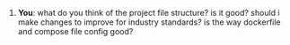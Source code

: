 1. **You**: what do you think of the project file structure? is it good? should i make changes to improve for industry standards? is the way dockerfile and compose file config good?